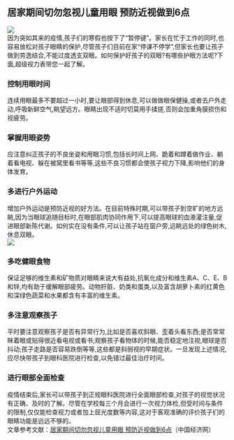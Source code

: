 ## 居家期间切勿忽视儿童用眼 预防近视做到6点  
![](http://cdncms.v-keep.cn/wp-content/uploads/2020/05/timg-40-1024x438.jpg)  
因为突如其来的疫情,孩子们的寒假也按下了“暂停键”。家长在忙于工作的同时,也容易放松对孩子眼睛的保护,尽管孩子们目前在家“停课不停学”,但家长也要让孩子做到劳逸结合,不能过度透支双眼。如何保护好孩子的双眼?有哪些护眼方法呢?下面,超级视力表带您一起了解。  
### 控制用眼时间  
连续用眼最多不要超过一小时,要让眼部得到休息,可以做做眼保健操,或者去户外走动,呼吸新鲜空气,眺望远方。眼睛出现不适时切莫用手揉搓,否则会加重角膜损伤和视疲劳。  
### 掌握用眼姿势  
应注意纠正孩子的不良坐姿和用眼习惯,包括长时间上网、跪着和蹲着做作业、躺着看电视、躲在被窝里看书等等,这些不良习惯都会使孩子视力下降,影响他们的身体发育。  
### 多进行户外运动  
增加户外运动是预防近视的好方法。在目前特殊时期,可以带孩子到空旷的地方远眺,因为当眼球追随目标时,在眼部肌肉协同作用下,可以提高眼球的血液灌注量,促进眼部新陈代谢。如何实在没有条件,可以让孩子站在窗户旁,远眺远处的绿色树木,休息双眼。  
![](http://cdncms.v-keep.cn/wp-content/uploads/2020/05/u4089814278846219598fm11gp0.jpg)  
### 多吃健眼食物  
保证足够的维生素和矿物质对眼睛来说大有益处,抗氧化成分和维生素A、C、E、B和锌,均有助于缓解眼部疲劳。动物肝脏、奶类和蛋类,以及富含胡萝卜素的红黄色和深绿色蔬菜和水果都含有丰富的维生素。  
### 多注意观察孩子  
平时要注意观察孩子是否有异常行为,比如是否喜欢斜眼、歪着头看东西;是否常常眯着眼或贴得很近看电视或看书;观察孩子看物体的时候,能否稳定地注视,眼球是否抖动;孩子走路是否容易跌倒等等,这些都是斜弱视的早期症状。一旦发现上述情况,应尽快带孩子到眼科医院进行检查,以免错过最佳治疗时间。  
### 进行眼部全面检查  
疫情结束后,家长可以带孩子到正规眼科医院进行全面眼部检查,对孩子的视觉状况有正确、及时的了解。尽管在学校每三个月会进行一次视力体检,但受时间与条件的限制,仅仅能检查视力或者加上屈光度数等内容,这对于客观准确的评价孩子们的眼睛功能是远远不够的。  
文章参考文献：<a href="https://www.toutiao.com/a6795751446722642445/">居家期间切勿忽视儿童用眼 预防近视做到6点</a>（中国经济网）  
